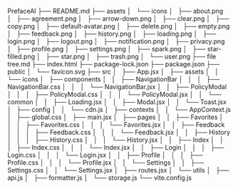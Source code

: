 PrefaceAI
├── README.md
├── assets
│   └── icons
│       ├── about.png
│       ├── agreement.png
│       ├── arrow-down.png
│       ├── clear.png
│       ├── copy.png
│       ├── default-avatar.png
│       ├── delete.png
│       ├── empty.png
│       ├── feedback.png
│       ├── history.png
│       ├── loading.png
│       ├── login.png
│       ├── logout.png
│       ├── notification.png
│       ├── privacy.png
│       ├── profile.png
│       ├── settings.png
│       ├── spark.png
│       ├── star-filled.png
│       ├── star.png
│       ├── trash.png
│       └── user.png
├── file tree.md
├── index.html
├── package-lock.json
├── package.json
├── public
│   └── favicon.svg
├── src
│   ├── App.jsx
│   ├── assets
│   │   └── icons
│   ├── components
│   │   ├── NavigationBar
│   │   │   ├── NavigationBar.css
│   │   │   └── NavigationBar.jsx
│   │   ├── PolicyModal
│   │   │   ├── PolicyModal.css
│   │   │   └── PolicyModal.jsx
│   │   └── common
│   │       ├── Loading.jsx
│   │       ├── Modal.jsx
│   │       └── Toast.jsx
│   ├── config
│   │   └── cdn.js
│   ├── contexts
│   │   └── AppContext.js
│   ├── global.css
│   ├── main.jsx
│   ├── pages
│   │   ├── Favorites
│   │   │   ├── Favorites.css
│   │   │   └── Favorites.jsx
│   │   ├── Feedback
│   │   │   ├── Feedback.css
│   │   │   └── Feedback.jsx
│   │   ├── History
│   │   │   ├── History.css
│   │   │   └── History.jsx
│   │   ├── Index
│   │   │   ├── Index.css
│   │   │   └── Index.jsx
│   │   ├── Login
│   │   │   ├── Login.css
│   │   │   └── Login.jsx
│   │   ├── Profile
│   │   │   ├── Profile.css
│   │   │   └── Profile.jsx
│   │   └── Settings
│   │       ├── Settings.css
│   │       └── Settings.jsx
│   ├── routes.jsx
│   └── utils
│       ├── api.js
│       ├── formatter.js
│       └── storage.js
└── vite.config.js
